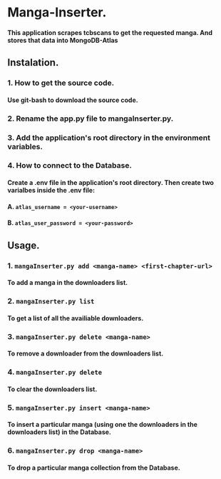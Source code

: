 # Manga-Inserter.
#### This application scrapes **tcbscans** to get the requested manga. And stores that data into **MongoDB-Atlas**


## Instalation.

### 1. How to get the source code.
#### Use **git-bash** to download the source code.

### 2. Rename the **app.py** file to **mangaInserter.py**.

### 3. Add the application's root directory in the environment variables.

### 4. How to connect to the __Database__.
#### Create a **.env** file in the application's root directory. Then create two varialbes inside the **.env** file: 
#### A. `atlas_username = <your-username>` 
#### B. `atlas_user_password = <your-password>`


## Usage.

### 1. `mangaInserter.py add <manga-name> <first-chapter-url>`
#### To add a manga in the __downloaders list__.

### 2. `mangaInserter.py list`
#### To get a list of all the availiable downloaders.

### 3. `mangaInserter.py delete <manga-name>`
#### To remove a downloader from the __downloaders list__.

### 4. `mangaInserter.py delete`
#### To clear the downloaders list.

### 5. `mangaInserter.py insert <manga-name>`
#### To insert a particular manga (using one the downloaders in the __downloaders list__) in the **Database**.

### 6. `mangaInserter.py drop <manga-name>`
#### To drop a particular manga collection from the **Database**.